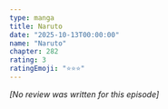 ```yaml
---
type: manga
title: Naruto
date: "2025-10-13T00:00:00"
name: "Naruto"
chapter: 282
rating: 3
ratingEmoji: "⭐️⭐️⭐️"
---
```


_[No review was written for this episode]_